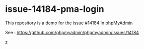 # issue-14184-pma-login
This repository is a demo for the issue #14184 in [phpMyAdmin](https://phpmyadmin.net)

See : https://github.com/phpmyadmin/phpmyadmin/issues/14184


z
